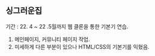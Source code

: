 ## 싱그러운집
기간 : 22. 4 ~ 22 .5월까지 웹 클론을 통한 기본기 연습.

1. 메인페이지, 커뮤니티 페이지 작업.
2. 미세하게 다른 부분이 있으나 HTML/CSS의 기본기를 익혔음.
